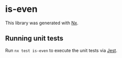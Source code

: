 # is-even

This library was generated with [Nx](https://nx.dev).

## Running unit tests

Run `nx test is-even` to execute the unit tests via [Jest](https://jestjs.io).
